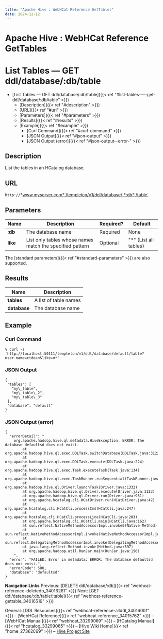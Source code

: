 ```yaml
---
title: "Apache Hive : WebHCat Reference GetTables"
date: 2024-12-12
---
```


# Apache Hive : WebHCat Reference GetTables

# List Tables — GET ddl/database/:db/table

* [List Tables — GET ddl/database/:db/table]({{< ref "#list-tables-—-get-ddl/database/:db/table" >}})
	+ [Description]({{< ref "#description" >}})
	+ [URL]({{< ref "#url" >}})
	+ [Parameters]({{< ref "#parameters" >}})
	+ [Results]({{< ref "#results" >}})
	+ [Example]({{< ref "#example" >}})
		- [Curl Command]({{< ref "#curl-command" >}})
		- [JSON Output]({{< ref "#json-output" >}})
		- [JSON Output (error)]({{< ref "#json-output--error-" >}})

## Description

List the tables in an HCatalog database.

## URL

`http://`*www.myserver.com*`/templeton/v1/ddl/database/`*:db*`/table`

## Parameters

| Name | Description | Required? | Default |
| --- | --- | --- | --- |
| **:db** | The database name | Required | None |
| **like** | List only tables whose names match the specified pattern | Optional | "*" (List all tables) |

The [standard parameters]({{< ref "#standard-parameters" >}}) are also supported.

## Results

| Name | Description |
| --- | --- |
| **tables** | A list of table names |
| **database** | The database name |

## Example

### Curl Command

```
% curl -s 'http://localhost:50111/templeton/v1/ddl/database/default/table?user.name=ctdean&like=m*'

```

### JSON Output

```
{
 "tables": [
   "my\_table",
   "my\_table\_2",
   "my\_table\_3"
 ],
 "database": "default"
}

```

### JSON Output (error)

```
{
  "errorDetail": "
    org.apache.hadoop.hive.ql.metadata.HiveException: ERROR: The database defaultsd does not exist.
        at org.apache.hadoop.hive.ql.exec.DDLTask.switchDatabase(DDLTask.java:3122)
        at org.apache.hadoop.hive.ql.exec.DDLTask.execute(DDLTask.java:224)
        at org.apache.hadoop.hive.ql.exec.Task.executeTask(Task.java:134)
        at org.apache.hadoop.hive.ql.exec.TaskRunner.runSequential(TaskRunner.java:57)
        at org.apache.hadoop.hive.ql.Driver.launchTask(Driver.java:1332)
        at org.apache.hadoop.hive.ql.Driver.execute(Driver.java:1123)
        at org.apache.hadoop.hive.ql.Driver.run(Driver.java:931)
        at org.apache.hcatalog.cli.HCatDriver.run(HCatDriver.java:42)
        at org.apache.hcatalog.cli.HCatCli.processCmd(HCatCli.java:247)
        at org.apache.hcatalog.cli.HCatCli.processLine(HCatCli.java:203)
        at org.apache.hcatalog.cli.HCatCli.main(HCatCli.java:162)
        at sun.reflect.NativeMethodAccessorImpl.invoke0(Native Method)
        at sun.reflect.NativeMethodAccessorImpl.invoke(NativeMethodAccessorImpl.java:39)
        at sun.reflect.DelegatingMethodAccessorImpl.invoke(DelegatingMethodAccessorImpl.java:25)
        at java.lang.reflect.Method.invoke(Method.java:597)
        at org.apache.hadoop.util.RunJar.main(RunJar.java:156)
    ",
  "error": "FAILED: Error in metadata: ERROR: The database defaultsd does not exist.",
  "errorCode": 500,
  "database": "defaultsd"
}

```

  

**Navigation Links**
Previous: [DELETE ddl/database/:db]({{< ref "webhcat-reference-deletedb_34016281" >}}) Next: [GET ddl/database/:db/table/:table]({{< ref "webhcat-reference-gettable_34016519" >}})

General: [DDL Resources]({{< ref "webhcat-reference-allddl_34016001" >}}) – [WebHCat Reference]({{< ref "webhcat-reference_34015762" >}}) – [WebHCat Manual]({{< ref "webhcat_33299069" >}}) – [HCatalog Manual]({{< ref "hcatalog_33299065" >}}) – [Hive Wiki Home]({{< ref "home_27362069" >}}) – [Hive Project Site](http://hive.apache.org/)

 

 

